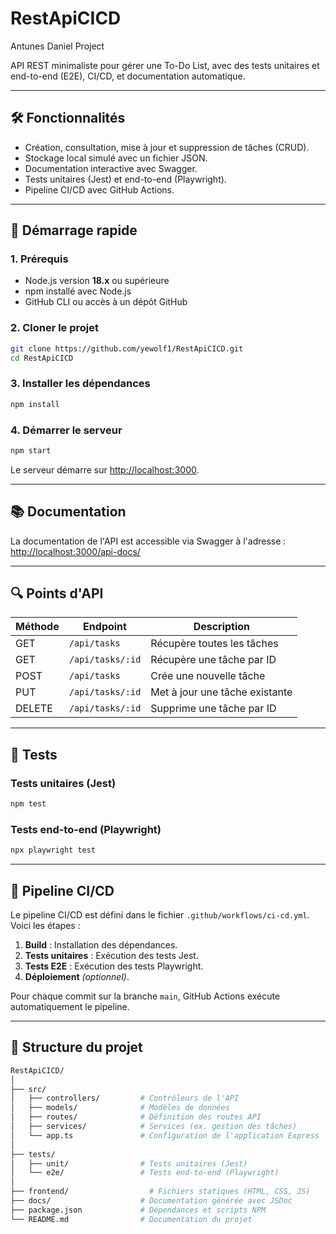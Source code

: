 # RestApiCICD

Antunes Daniel Project

&#x20;

API REST minimaliste pour gérer une To-Do List, avec des tests unitaires et end-to-end (E2E), CI/CD, et documentation automatique.

---

## **🛠️ Fonctionnalités**

- Création, consultation, mise à jour et suppression de tâches (CRUD).
- Stockage local simulé avec un fichier JSON.
- Documentation interactive avec Swagger.
- Tests unitaires (Jest) et end-to-end (Playwright).
- Pipeline CI/CD avec GitHub Actions.

---

## **🚀 Démarrage rapide**

### **1. Prérequis**

- Node.js version **18.x** ou supérieure
- npm installé avec Node.js
- GitHub CLI ou accès à un dépôt GitHub

### **2. Cloner le projet**

```bash
git clone https://github.com/yewolf1/RestApiCICD.git
cd RestApiCICD
```

### **3. Installer les dépendances**

```bash
npm install
```

### **4. Démarrer le serveur**

```bash
npm start
```

Le serveur démarre sur [http://localhost:3000](http://localhost:3000).

---

## **📚 Documentation**

La documentation de l'API est accessible via Swagger à l'adresse :\
[http://localhost:3000/api-docs/](http://localhost:3000/api-docs/)

---

## **🔍 Points d'API**

| Méthode | Endpoint         | Description                    |
| ------- | ---------------- | ------------------------------ |
| GET     | `/api/tasks`     | Récupère toutes les tâches     |
| GET     | `/api/tasks/:id` | Récupère une tâche par ID      |
| POST    | `/api/tasks`     | Crée une nouvelle tâche        |
| PUT     | `/api/tasks/:id` | Met à jour une tâche existante |
| DELETE  | `/api/tasks/:id` | Supprime une tâche par ID      |

---

## **🫠 Tests**

### **Tests unitaires (Jest)**

```bash
npm test
```

### **Tests end-to-end (Playwright)**

```bash
npx playwright test
```

---

## **🤖 Pipeline CI/CD**

Le pipeline CI/CD est défini dans le fichier `.github/workflows/ci-cd.yml`. Voici les étapes :

1. **Build** : Installation des dépendances.
2. **Tests unitaires** : Exécution des tests Jest.
3. **Tests E2E** : Exécution des tests Playwright.
4. **Déploiement** *(optionnel)*.

Pour chaque commit sur la branche `main`, GitHub Actions exécute automatiquement le pipeline.

---

## **🐄 Structure du projet**

```bash
RestApiCICD/
│
├── src/
│   ├── controllers/         # Contrôleurs de l'API
│   ├── models/              # Modèles de données
│   ├── routes/              # Définition des routes API
│   ├── services/            # Services (ex. gestion des tâches)
│   └── app.ts               # Configuration de l'application Express
│
├── tests/
│   ├── unit/                # Tests unitaires (Jest)
│   └── e2e/                 # Tests end-to-end (Playwright)
│
├── frontend/                  # Fichiers statiques (HTML, CSS, JS)
├── docs/                    # Documentation générée avec JSDoc
├── package.json             # Dépendances et scripts NPM
└── README.md                # Documentation du projet
```



